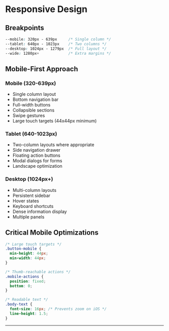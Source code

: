 # Responsive Design

## Breakpoints
```css
--mobile: 320px - 639px     /* Single column */
--tablet: 640px - 1023px    /* Two columns */
--desktop: 1024px - 1279px  /* Full layout */
--wide: 1280px+             /* Extra margins */
```

## Mobile-First Approach

### Mobile (320-639px)
- Single column layout
- Bottom navigation bar
- Full-width buttons
- Collapsible sections
- Swipe gestures
- Large touch targets (44x44px minimum)

### Tablet (640-1023px)
- Two-column layouts where appropriate
- Side navigation drawer
- Floating action buttons
- Modal dialogs for forms
- Landscape optimization

### Desktop (1024px+)
- Multi-column layouts
- Persistent sidebar
- Hover states
- Keyboard shortcuts
- Dense information display
- Multiple panels

## Critical Mobile Optimizations
```css
/* Large touch targets */
.button-mobile {
  min-height: 44px;
  min-width: 44px;
}

/* Thumb-reachable actions */
.mobile-actions {
  position: fixed;
  bottom: 0;
}

/* Readable text */
.body-text {
  font-size: 16px; /* Prevents zoom on iOS */
  line-height: 1.5;
}
```

---
